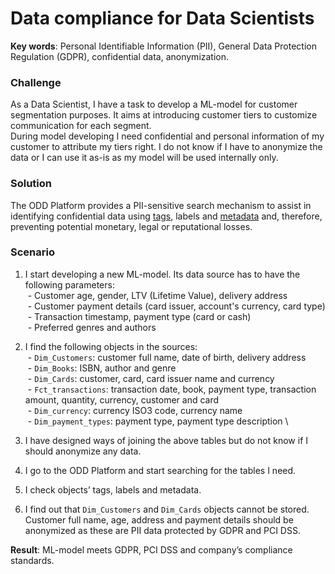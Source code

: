 # Data compliance for Data Scientists
**Key words**: Personal Identifiable Information (PII), General Data Protection Regulation (GDPR), confidential data, anonymization.
### Challenge
As a Data Scientist, I have a task to develop a ML-model for customer segmentation purposes. It aims at introducing customer tiers to customize communication for each segment. \
During model developing I need confidential and personal information of my customer to attribute my tiers right. I do not know if I have to anonymize the data or I can use it as-is as my model will be used internally only. 

### Solution
The ODD Platform provides a PII-sensitive search mechanism to assist in identifying confidential data using [tags](Features.md#manual-object-tagging), labels and [metadata](Features.md#metadata-storage) and, therefore, preventing potential monetary, legal or reputational losses.
### Scenario
1. I start developing a new ML-model. Its data source has to have the following parameters: \
 - Customer age, gender, LTV (Lifetime Value), delivery address \
 - Customer payment details (card issuer, account's currency, card type) \
 - Transaction timestamp, payment type (card or cash) \
 - Preferred genres and authors

2. I find the following objects in the sources: \
 - `Dim_Customers`: customer full name, date of birth,  delivery address \
 - `Dim_Books`: ISBN, author and genre \
 - `Dim_Cards`: customer, card, card issuer name and currency \
 - `Fct_transactions`: transaction date, book, payment type, transaction amount, quantity, currency, customer and card \
 - `Dim_currency`: currency ISO3 code, currency name \
 - `Dim_payment_types`: payment type, payment type description \
 3. I have designed ways of joining the above tables but do not know if I should anonymize any data.
 4. I go to the ODD Platform and start searching for the tables I need.
5. I check objects’ tags, labels and metadata.
6. I find out that `Dim_Customers` and `Dim_Cards` objects cannot be stored. Customer full name, age, address and payment details should be anonymized as these are PII data protected by GDPR and PCI DSS. 

**Result**: ML-model meets GDPR, PCI DSS and company’s compliance standards.


